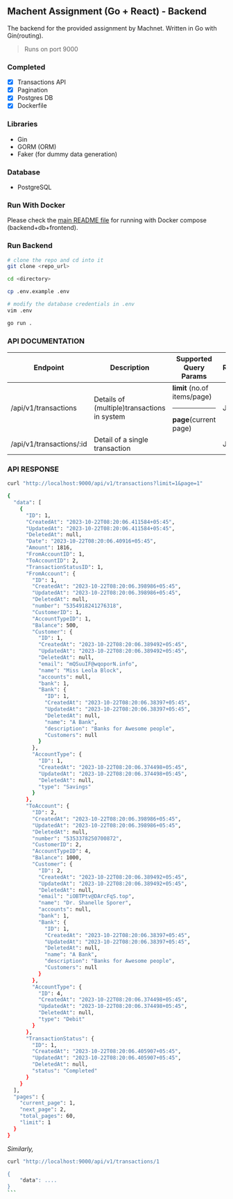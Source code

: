 ## Machent Assignment (Go + React) - Backend

The backend for the provided assignment by Machnet. Written in Go with Gin(routing).

> Runs on port 9000

### Completed

- [x] Transactions API
- [x] Pagination
- [x] Postgres DB
- [x] Dockerfile

### Libraries

- Gin
- GORM (ORM)
- Faker (for dummy data generation)

### Database

- PostgreSQL

### Run With Docker

Please check the [main README file](../README.md) for running with Docker compose (backend+db+frontend).

### Run Backend

```bash
# clone the repo and cd into it
git clone <repo_url>

cd <directory>

cp .env.example .env

# modify the database credentials in .env
vim .env

go run .
```

### API DOCUMENTATION

| Endpoint                 | Description                                 | Supported Query Params                                  | Response | Pagination Support |
| ------------------------ | ------------------------------------------- | ------------------------------------------------------- | -------- | ------------------ |
| /api/v1/transactions     | Details of (multiple)transactions in system | **limit** (no.of items/page)<hr/>**page**(current page) | JSON     | YES                |
| /api/v1/transactions/:id | Detail of a single transaction              |                                                         | JSON     | NO                 |

### API RESPONSE

```bash
curl "http://localhost:9000/api/v1/transactions?limit=1&page=1"

{
  "data": [
    {
      "ID": 1,
      "CreatedAt": "2023-10-22T08:20:06.411584+05:45",
      "UpdatedAt": "2023-10-22T08:20:06.411584+05:45",
      "DeletedAt": null,
      "Date": "2023-10-22T08:20:06.40916+05:45",
      "Amount": 1816,
      "FromAccountID": 1,
      "ToAccountID": 2,
      "TransactionStatusID": 1,
      "FromAccount": {
        "ID": 1,
        "CreatedAt": "2023-10-22T08:20:06.398986+05:45",
        "UpdatedAt": "2023-10-22T08:20:06.398986+05:45",
        "DeletedAt": null,
        "number": "5354918241276318",
        "CustomerID": 1,
        "AccountTypeID": 1,
        "Balance": 500,
        "Customer": {
          "ID": 1,
          "CreatedAt": "2023-10-22T08:20:06.389492+05:45",
          "UpdatedAt": "2023-10-22T08:20:06.389492+05:45",
          "DeletedAt": null,
          "email": "mQSuuIF@wqoporN.info",
          "name": "Miss Leola Block",
          "accounts": null,
          "bank": 1,
          "Bank": {
            "ID": 1,
            "CreatedAt": "2023-10-22T08:20:06.38397+05:45",
            "UpdatedAt": "2023-10-22T08:20:06.38397+05:45",
            "DeletedAt": null,
            "name": "A Bank",
            "description": "Banks for Awesome people",
            "Customers": null
          }
        },
        "AccountType": {
          "ID": 1,
          "CreatedAt": "2023-10-22T08:20:06.374498+05:45",
          "UpdatedAt": "2023-10-22T08:20:06.374498+05:45",
          "DeletedAt": null,
          "type": "Savings"
        }
      },
      "ToAccount": {
        "ID": 2,
        "CreatedAt": "2023-10-22T08:20:06.398986+05:45",
        "UpdatedAt": "2023-10-22T08:20:06.398986+05:45",
        "DeletedAt": null,
        "number": "5353378250700872",
        "CustomerID": 2,
        "AccountTypeID": 4,
        "Balance": 1000,
        "Customer": {
          "ID": 2,
          "CreatedAt": "2023-10-22T08:20:06.389492+05:45",
          "UpdatedAt": "2023-10-22T08:20:06.389492+05:45",
          "DeletedAt": null,
          "email": "iOBTPtv@DArcFqS.top",
          "name": "Dr. Shanelle Sporer",
          "accounts": null,
          "bank": 1,
          "Bank": {
            "ID": 1,
            "CreatedAt": "2023-10-22T08:20:06.38397+05:45",
            "UpdatedAt": "2023-10-22T08:20:06.38397+05:45",
            "DeletedAt": null,
            "name": "A Bank",
            "description": "Banks for Awesome people",
            "Customers": null
          }
        },
        "AccountType": {
          "ID": 4,
          "CreatedAt": "2023-10-22T08:20:06.374498+05:45",
          "UpdatedAt": "2023-10-22T08:20:06.374498+05:45",
          "DeletedAt": null,
          "type": "Debit"
        }
      },
      "TransactionStatus": {
        "ID": 1,
        "CreatedAt": "2023-10-22T08:20:06.405907+05:45",
        "UpdatedAt": "2023-10-22T08:20:06.405907+05:45",
        "DeletedAt": null,
        "status": "Completed"
      }
    }
  ],
  "pages": {
    "current_page": 1,
    "next_page": 2,
    "total_pages": 60,
    "limit": 1
  }
}
```

_Similarly,_

````bash
curl "http://localhost:9000/api/v1/transactions/1

{
    "data": ....
}
```
````
